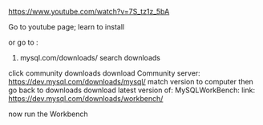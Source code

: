 https://www.youtube.com/watch?v=7S_tz1z_5bA

Go to youtube page; learn to install

or go to :
1. mysql.com/downloads/
search downloads 

click community downloads
download Community server:
https://dev.mysql.com/downloads/mysql/
match version to computer
then go back to downloads
download latest version of:
MySQLWorkBench:
link: https://dev.mysql.com/downloads/workbench/

now run the Workbench
